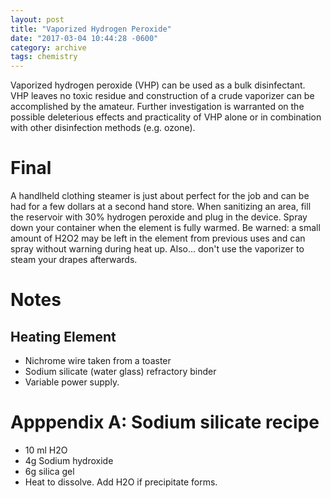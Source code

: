 ```yaml
---
layout: post
title: "Vaporized Hydrogen Peroxide"
date: "2017-03-04 10:44:28 -0600"
category: archive
tags: chemistry
---
```

Vaporized hydrogen peroxide (VHP) can be used as a bulk disinfectant. VHP leaves no toxic residue and construction of a crude vaporizer can be accomplished by the amateur. Further investigation is warranted on the possible deleterious effects and practicality of VHP alone or in combination with other disinfection methods (e.g. ozone).
<!--more-->

# Final

A handlheld clothing steamer is just about perfect for the job and can be had for a few dollars at a second hand store. When sanitizing an area, fill the reservoir with 30% hydrogen peroxide and plug in the device. Spray down your container when the element is fully warmed. Be warned: a small amount of H2O2 may be left in the element from previous uses and can spray without warning during heat up. Also... don't use the vaporizer to steam your drapes afterwards.

# Notes

## Heating Element

- Nichrome wire taken from a toaster
- Sodium silicate (water glass) refractory binder
- Variable power supply.

# Apppendix A: Sodium silicate recipe
- 10 ml H2O
- 4g Sodium hydroxide
- 6g silica gel
- Heat to dissolve. Add H2O if precipitate forms.
